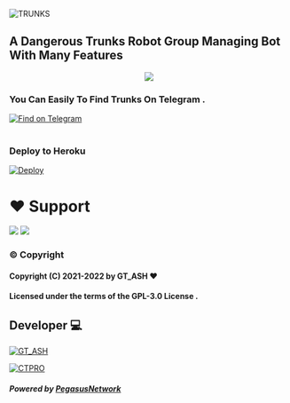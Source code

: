 ![TRUNKS](https://telegra.ph/file/5713b5e609cd586bd98f7.jpg) 

##        A Dangerous Trunks Robot Group Managing Bot With Many Features

<p align="center">
  <a href="https://www.python.org">
    <img src="http://ForTheBadge.com/images/badges/made-with-python.svg">

  </a>
</p>

### You Can Easily To Find Trunks On Telegram .

<p align='left'>
 <a href="https://telegram.dog/TrunksRobot"><img src="https://img.shields.io/badge/TrunksRobot-2CA5E0?style=for-the-badge&amp;logo=telegram&amp;logoColor=yellow" alt="Find on Telegram"></a></br></br>

</p>

### Deploy to Heroku
[![Deploy](https://www.herokucdn.com/deploy/button.svg)](https://heroku.com/deploy?template=https://github.com/GT-ASH/TrunksRobot)

# ❤️ Support
<a href="https://t.me/PegasusUpdates"><img src="https://img.shields.io/badge/Join-Pegasus%20Updates-blue.svg?logo=Telegram"></a>
<a href="https://t.me/UNITEDSUPPORT"><img src="https://img.shields.io/badge/Join-Pegasus%20Support-yellow.svg?logo=telegram"></a>

### © Copyright 

#### Copyright (C) 2021-2022 by GT_ASH ❤️️
#### Licensed under the terms of the GPL-3.0 License .

## Developer 💻 
[![GT_ASH](https://img.shields.io/badge/GT_ASH-blue?style=for-the-badge&logo=appveyor)](https://t.me/GT_SPIDER)

[![CTPRO](https://img.shields.io/badge/CT_PRO-red?style=for-the-badge&logo=appveyor)](https://t.me/CTZFAMILY) 

##### Powered by [PegasusNetwork](https://t.me/pegasusXteam)
